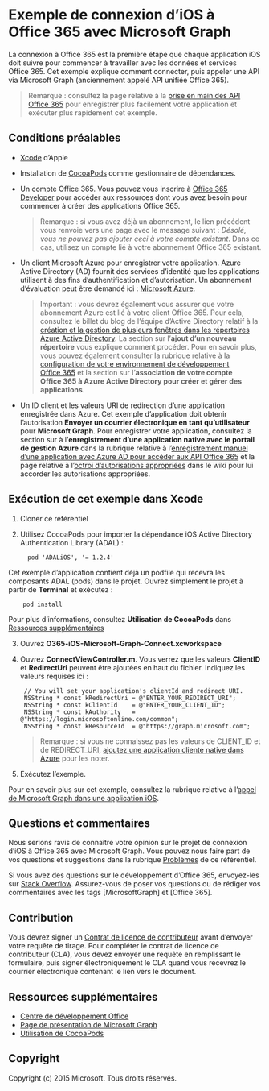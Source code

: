 # Exemple de connexion d’iOS à Office 365 avec Microsoft Graph

La connexion à Office 365 est la première étape que chaque application iOS doit suivre pour commencer à travailler avec les données et services Office 365. Cet exemple explique comment connecter, puis appeler une API via Microsoft Graph (anciennement appelé API unifiée Office 365).

> Remarque : consultez la page relative à la [prise en main des API Office 365](http://dev.office.com/getting-started/office365apis?platform=option-ios#setup) pour enregistrer plus facilement votre application et exécuter plus rapidement cet exemple.
 
## Conditions préalables
* [Xcode](https://developer.apple.com/xcode/downloads/) d’Apple
* Installation de [CocoaPods](https://guides.cocoapods.org/using/using-cocoapods.html) comme gestionnaire de dépendances.
* Un compte Office 365. Vous pouvez vous inscrire à [Office 365 Developer](https://portal.office.com/Signup/Signup.aspx?OfferId=6881A1CB-F4EB-4db3-9F18-388898DAF510&DL=DEVELOPERPACK&ali=1#0) pour accéder aux ressources dont vous avez besoin pour commencer à créer des applications Office 365.

    > Remarque : si vous avez déjà un abonnement, le lien précédent vous renvoie vers une page avec le message suivant : *Désolé, vous ne pouvez pas ajouter ceci à votre compte existant*. Dans ce cas, utilisez un compte lié à votre abonnement Office 365 existant.
* Un client Microsoft Azure pour enregistrer votre application. Azure Active Directory (AD) fournit des services d’identité que les applications utilisent à des fins d’authentification et d’autorisation. Un abonnement d’évaluation peut être demandé ici : [Microsoft Azure](https://account.windowsazure.com/SignUp).

     > Important : vous devrez également vous assurer que votre abonnement Azure est lié à votre client Office 365. Pour cela, consultez le billet du blog de l’équipe d’Active Directory relatif à la [création et la gestion de plusieurs fenêtres dans les répertoires Azure Active Directory](http://blogs.technet.com/b/ad/archive/2013/11/08/creating-and-managing-multiple-windows-azure-active-directories.aspx). La section sur l’**ajout d’un nouveau répertoire** vous explique comment procéder. Pour en savoir plus, vous pouvez également consulter la rubrique relative à la [configuration de votre environnement de développement Office 365](https://msdn.microsoft.com/office/office365/howto/setup-development-environment#bk_CreateAzureSubscription) et la section sur l’**association de votre compte Office 365 à Azure Active Directory pour créer et gérer des applications**.
      
* Un ID client et les valeurs URI de redirection d’une application enregistrée dans Azure. Cet exemple d’application doit obtenir l’autorisation **Envoyer un courrier électronique en tant qu’utilisateur** pour **Microsoft Graph**. Pour enregistrer votre application, consultez la section sur à l’**enregistrement d’une application native avec le portail de gestion Azure** dans la rubrique relative à l’[enregistrement manuel d’une application avec Azure AD pour accéder aux API Office 365](https://msdn.microsoft.com/en-us/office/office365/howto/add-common-consent-manually) et la page relative à l’[octroi d’autorisations appropriées](https://github.com/OfficeDev/O365-iOS-Microsoft-Graph-Connect/wiki/Grant-permissions-to-the-Connect-application-in-Azure) dans le wiki pour lui accorder les autorisations appropriées.


       
## Exécution de cet exemple dans Xcode

1. Cloner ce référentiel
2. Utilisez CocoaPods pour importer la dépendance iOS Active Directory Authentication Library (ADAL) :
        
	     pod 'ADALiOS', '= 1.2.4'

 Cet exemple d’application contient déjà un podfile qui recevra les composants ADAL (pods) dans le projet. Ouvrez simplement le projet à partir de **Terminal** et exécutez :
        
        pod install
        
   Pour plus d’informations, consultez **Utilisation de CocoaPods** dans [Ressources supplémentaires](#AdditionalResources)
  
3. Ouvrez **O365-iOS-Microsoft-Graph-Connect.xcworkspace**
4. Ouvrez **ConnectViewController.m**. Vous verrez que les valeurs **ClientID** et **RedirectUri** peuvent être ajoutées en haut du fichier. Indiquez les valeurs requises ici :

        // You will set your application's clientId and redirect URI. 
        NSString * const kRedirectUri = @"ENTER_YOUR_REDIRECT_URI";
        NSString * const kClientId    = @"ENTER_YOUR_CLIENT_ID";
        NSString * const kAuthority   = @"https://login.microsoftonline.com/common";
        NSString * const kResourceId  = @"https://graph.microsoft.com";
    
    > Remarque : si vous ne connaissez pas les valeurs de CLIENT_ID et de REDIRECT_URI, [ajoutez une application cliente native dans Azure](https://msdn.microsoft.com/fr-fr/library/azure/dn132599.aspx#BKMK_Adding) pour les noter.

5. Exécutez l’exemple.

Pour en savoir plus sur cet exemple, consultez la rubrique relative à l’[appel de Microsoft Graph dans une application iOS](https://graph.microsoft.io/fr-fr/docs/platform/ios).

## Questions et commentaires

Nous serions ravis de connaître votre opinion sur le projet de connexion d’iOS à Office 365 avec Microsoft Graph. Vous pouvez nous faire part de vos questions et suggestions dans la rubrique [Problèmes](https://github.com/OfficeDev/O365-iOS-Microsoft-Graph-Connect/issues) de ce référentiel.

Si vous avez des questions sur le développement d’Office 365, envoyez-les sur [Stack Overflow](http://stackoverflow.com/questions/tagged/Office365+API). Assurez-vous de poser vos questions ou de rédiger vos commentaires avec les tags [MicrosoftGraph] et [Office 365].

## Contribution
Vous devrez signer un [Contrat de licence de contributeur](https://cla.microsoft.com/) avant d’envoyer votre requête de tirage. Pour compléter le contrat de licence de contributeur (CLA), vous devez envoyer une requête en remplissant le formulaire, puis signer électroniquement le CLA quand vous recevrez le courrier électronique contenant le lien vers le document.


## Ressources supplémentaires

* [Centre de développement Office](http://dev.office.com/)
* [Page de présentation de Microsoft Graph](https://graph.microsoft.io)
* [Utilisation de CocoaPods](https://guides.cocoapods.org/using/using-cocoapods.html)

## Copyright
Copyright (c) 2015 Microsoft. Tous droits réservés.
